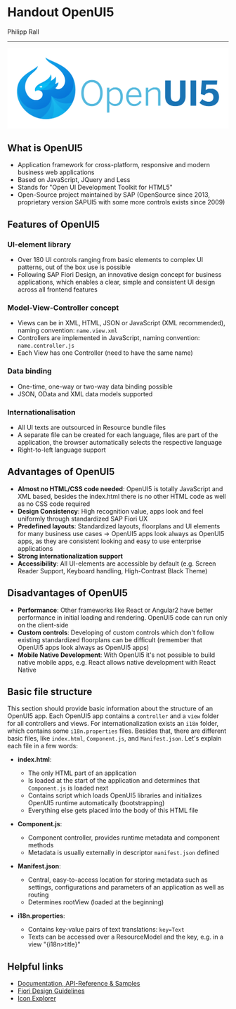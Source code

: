 # Handout OpenUI5

Philipp Rall

---

![UI5 Logo](img/UI5_logo.png)

## What is OpenUI5

- Application framework for cross-platform, responsive and modern business web applications
- Based on JavaScript, JQuery and Less
- Stands for "Open UI Development Toolkit for HTML5"
- Open-Source project maintained by SAP (OpenSource since 2013, proprietary version SAPUI5 with some more controls exists since 2009)

## Features of OpenUI5

### UI-element library

- Over 180 UI controls ranging from basic elements to complex UI patterns, out of the box use is possible
- Following SAP Fiori Design, an innovative design concept for business applications, which enables a clear, simple and consistent UI design across all frontend features

### Model-View-Controller concept

- Views can be in XML, HTML, JSON or JavaScript (XML recommended), naming convention: ```name.view.xml```
- Controllers are implemented in JavaScript, naming convention: ```name.controller.js```
- Each View has one Controller (need to have the same name)

### Data binding

- One-time, one-way or two-way data binding possible
- JSON, OData and XML data models supported

### Internationalisation

- All UI texts are outsourced in Resource bundle files
- A separate file can be created for each language, files are part of the application, the browser automatically selects the respective language
- Right-to-left language support

## Advantages of OpenUI5

- **Almost no HTML/CSS code needed**: OpenUI5 is totally JavaScript and XML based, besides the index.html there is no other HTML code as well as no CSS code required
- **Design Consistency**: High recognition value, apps look and feel uniformly through standardized SAP Fiori UX
- **Predefined layouts**: Standardized layouts, floorplans and UI elements for many business use cases
  &rarr; OpenUI5 apps look always as OpenUI5 apps, as they are consistent looking and easy to use enterprise applications
- **Strong internationalization support**
- **Accessibility**: All UI-elements are accessible by default (e.g. Screen Reader Support, Keyboard handling, High-Contrast Black Theme)

## Disadvantages of OpenUI5

- **Performance**: Other frameworks like React or Angular2 have better performance in initial loading and rendering. OpenUI5 code can run only on the client-side
- **Custom controls**: Developing of custom controls which don't follow existing standardized floorplans can be difficult (remember that OpenUI5 apps look always as OpenUI5 apps)
- **Mobile Native Development**: With OpenUI5 it's not possible to build native mobile apps, e.g. React allows native development with React Native

## Basic file structure

This section should provide basic information about the structure of an OpenUI5 app.  Each OpenUI5 app contains a ```controller``` and a  ```view``` folder for all controllers and views. For internationalization exists an ```i18n``` folder, which contains some ```i18n.properties``` files. Besides that, there are different basic files, like  ```index.html```,  ```Component.js```, and ```Manifest.json```. Let's explain each file in a few words:

- **index.html**:
  - The only HTML part of an application
  - Is loaded at the start of the application and determines that ```Component.js``` is loaded next
  - Contains script which loads OpenUI5 libraries and initializes OpenUI5 runtime automatically (bootstrapping)
  - Everything else gets placed into the body of this HTML file
  
- **Component.js**:
  - Component controller, provides runtime metadata and component methods
  - Metadata is usually externally in descriptor ```manifest.json``` defined

- **Manifest.json**:
  - Central, easy-to-access location for storing metadata such as settings, configurations and parameters of an application as well as routing
  - Determines rootView (loaded at the beginning)
  
- **i18n.properties**:
  - Contains key-value pairs of text translations: ```key=Text```
  - Texts can be accessed over a ResourceModel and the key, e.g. in a view "{i18n>title}"

## Helpful links

- [Documentation, API-Reference & Samples](https://openui5.hana.ondemand.com/)
- [Fiori Design Guidelines](https://experience.sap.com/fiori-design-web/)
- [Icon Explorer](https://sapui5.netweaver.ondemand.com/test-resources/sap/m/demokit/iconExplorer/webapp/index.html#/overview/SAP-icons)
